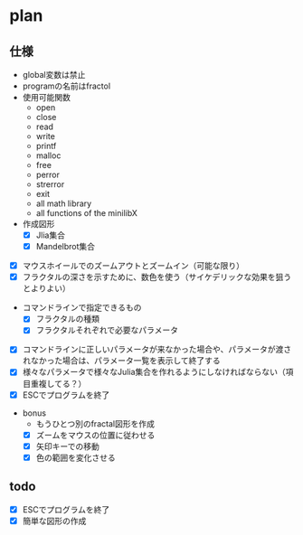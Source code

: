 # plan

## 仕様

- global変数は禁止
- programの名前はfractol
- 使用可能関数
  - open
  - close
  - read
  - write
  - printf
  - malloc
  - free
  - perror
  - strerror
  - exit
  - all math library
  - all functions of the minilibX
- 作成図形
  - [x] Jlia集合
  - [x] Mandelbrot集合
- [x] マウスホイールでのズームアウトとズームイン（可能な限り）
- [x] フラクタルの深さを示すために、数色を使う（サイケデリックな効果を狙うとよりよい）
- コマンドラインで指定できるもの
  - [x] フラクタルの種類
  - [x] フラクタルそれぞれで必要なパラメータ
- [x] コマンドラインに正しいパラメータが来なかった場合や、パラメータが渡されなかった場合は、パラメータ一覧を表示して終了する
- [x] 様々なパラメータで様々なJulia集合を作れるようにしなければならない（項目重複してる？）
- [x] ESCでプログラムを終了
- bonus
  - もうひとつ別のfractal図形を作成
  - [x] ズームをマウスの位置に従わせる
  - [x] 矢印キーでの移動
  - [x] 色の範囲を変化させる

## todo
- [x] ESCでプログラムを終了
- [x] 簡単な図形の作成